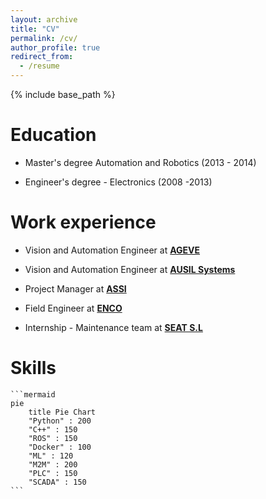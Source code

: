 ```yaml
---
layout: archive
title: "CV"
permalink: /cv/
author_profile: true
redirect_from:
  - /resume
---
```


{% include base_path %}



Education
======

* Master's degree Automation and Robotics (2013 - 2014)

* Engineer's degree - Electronics (2008 -2013)

  

Work experience
======
* Vision and Automation Engineer at [**AGEVE**](https://ageve.net/)

* Vision and Automation Engineer at [**AUSIL Systems**](http://www.ausilsystems.eu/)

- Project Manager at [**ASSI**](https://www.assi.es/)
  
- Field Engineer at [**ENCO**](https://www.encoweb.com/)
  
- Internship - Maintenance team at [**SEAT S.L**](https://www.seat.es/)



Skills
======

~~~gfm
```mermaid
pie
    title Pie Chart
    "Python" : 200
    "C++" : 150
    "ROS" : 150 
    "Docker" : 100 
    "ML" : 120 
    "M2M" : 200 
    "PLC" : 150 
    "SCADA" : 150 
```
~~~